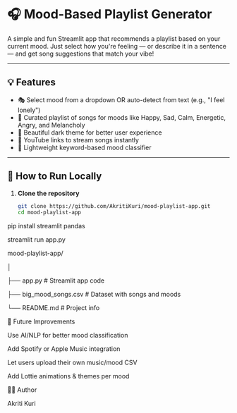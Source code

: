 # 🎧 Mood-Based Playlist Generator

A simple and fun Streamlit app that recommends a playlist based on your current mood. Just select how you're feeling — or describe it in a sentence — and get song suggestions that match your vibe!

---

## 💡 Features

- 🎭 Select mood from a dropdown OR auto-detect from text (e.g., "I feel lonely")
- 🎵 Curated playlist of songs for moods like Happy, Sad, Calm, Energetic, Angry, and Melancholy
- 🌙 Beautiful dark theme for better user experience
- 🔗 YouTube links to stream songs instantly
- 🧠 Lightweight keyword-based mood classifier

---

## 🚀 How to Run Locally

1. **Clone the repository**  
   ```bash
   git clone https://github.com/AkritiKuri/mood-playlist-app.git
   cd mood-playlist-app
pip install streamlit pandas

streamlit run app.py

mood-playlist-app/

│

├── app.py               # Streamlit app code

├── big_mood_songs.csv   # Dataset with songs and moods

└── README.md            # Project info


🎯 Future Improvements

Use AI/NLP for better mood classification

Add Spotify or Apple Music integration

Let users upload their own music/mood CSV

Add Lottie animations & themes per mood

🧑‍💻 Author

Akriti Kuri
